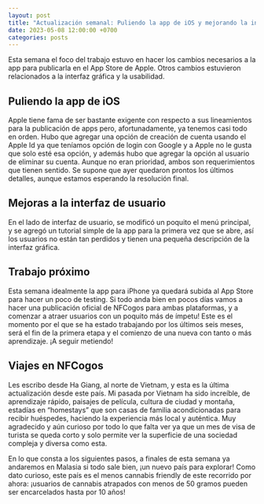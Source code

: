 ```yaml
---
layout: post
title: "Actualización semanal: Puliendo la app de iOS y mejorando la interfaz de usuario"
date: 2023-05-08 12:00:00 +0700
categories: posts
---
```


Esta semana el foco del trabajo estuvo en hacer los cambios necesarios a la app para publicarla en el App Store de Apple. Otros cambios estuvieron relacionados a la interfaz gráfica y la usabilidad.

## Puliendo la app de iOS

Apple tiene fama de ser bastante exigente con respecto a sus lineamientos para la publicación de apps pero, afortunadamente, ya tenemos casi todo en orden. Hubo que agregar una opción de creación de cuenta usando el Apple Id ya que teníamos opción de login con Google y a Apple no le gusta que solo esté esa opción, y además hubo que agregar la opción al usuario de eliminar su cuenta. Aunque no eran prioridad, ambos son requerimientos que tienen sentido. Se supone que ayer quedaron prontos los últimos detalles, aunque estamos esperando la resolución final.

## Mejoras a la interfaz de usuario

En el lado de interfaz de usuario, se modificó un poquito el menú principal, y se agregó un tutorial simple de la app para la primera vez que se abre, así los usuarios no están tan perdidos y tienen una pequeña descripción de la interfaz gráfica.

## Trabajo próximo

Esta semana idealmente la app para iPhone ya quedará subida al App Store para hacer un poco de testing. Si todo anda bien en pocos días vamos a hacer una publicación oficial de NFCogos para ambas plataformas, y a comenzar a atraer usuarios con un poquito más de ímpetu! Este es el momento por el que se ha estado trabajando por los últimos seis meses, será el fin de la primera etapa y el comienzo de una nueva con tanto o más aprendizaje. ¡A seguir metiendo!

## Viajes en NFCogos

Les escribo desde Ha Giang, al norte de Vietnam, y esta es la última actualización desde este país. Mi pasada por Vietnam ha sido increíble, de aprendizaje rápido, paisajes de película, cultura de ciudad y montaña, estadías en “homestays” que son casas de familia acondicionadas para recibir huéspedes, haciendo la experiencia más local y auténtica. Muy agradecido y aún curioso por todo lo que falta ver ya que un mes de visa de turista se queda corto y solo permite ver la superficie de una sociedad compleja y diversa como esta.

En lo que consta a los siguientes pasos, a finales de esta semana ya andaremos en Malasia si todo sale bien, ¡un nuevo país para explorar! Como dato curioso, este país es el menos cannabis friendly de este recorrido por ahora: ¡usuarios de cannabis atrapados con menos de 50 gramos pueden ser encarcelados hasta por 10 años!
